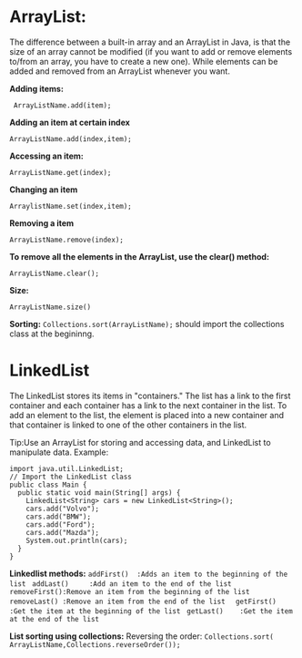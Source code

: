# ArrayList:
The difference between a built-in array and an ArrayList in Java, is that the size of an array cannot be modified (if you want to add or remove elements to/from an array, you have to create a new one). While elements can be added and removed from an ArrayList whenever you want. 

**Adding items:**


` ArrayListName.add(item);`


**Adding an item at certain index**


 `ArrayListName.add(index,item);`

 
 **Accessing an item:**
 
 `ArrayListName.get(index);`

 
 **Changing an item**
 
 `ArraylistName.set(index,item);`

 
 **Removing a item**
 
 `ArrayListName.remove(index);`
 
 **To remove all the elements in the ArrayList, use the clear() method:**
 
 `ArrayListName.clear();`
 
 **Size:**
 
 `ArrayListName.size()`
 
 **Sorting:**
 `Collections.sort(ArrayListName);` should import the collections class at the begininng.


 # LinkedList
 The LinkedList stores its items in "containers." The list has a link to the first container and each container has a link to the next container in the list. To add an element to the list, the element is placed into a new container and that container is linked to one of the other containers in the list.

 Tip:Use an ArrayList for storing and accessing data, and LinkedList to manipulate data.
Example:


```
import java.util.LinkedList;
// Import the LinkedList class
public class Main {
  public static void main(String[] args) {
    LinkedList<String> cars = new LinkedList<String>();
    cars.add("Volvo");
    cars.add("BMW");
    cars.add("Ford");
    cars.add("Mazda");
    System.out.println(cars);
  }
}
```


**Linkedlist methods:**
`addFirst()	 :Adds an item to the beginning of the list	`
`addLast()	   :Add an item to the end of the list	`
`removeFirst():Remove an item from the beginning of the list	`
`removeLast() :Remove an item from the end of the list	`
`getFirst()	 :Get the item at the beginning of the list	`
`getLast()    :Get the item at the end of the list`





**List sorting using collections:**
Reversing the order:
`Collections.sort( ArrayListName,Collections.reverseOrder());`







 
